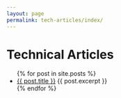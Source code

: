```yaml
---
layout: page
permalink: tech-articles/index/
---
```


# Technical Articles

<ul>
 {% for post in site.posts %}
   <li>
     <a href="{{ post.url }}">{{ post.title }}</a>
     {{ post.excerpt }}
   </li>
 {% endfor %}
</ul>